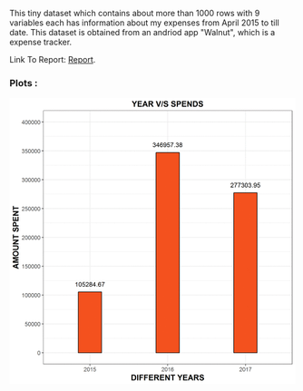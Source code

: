 This tiny dataset which contains about more than 1000 rows with 9 variables each has information about my expenses from April 2015 to till date. This dataset is obtained from an andriod app "Walnut", which is a expense tracker.   

Link To Report: [Report](http://htmlpreview.github.io/?https://github.com/chaitanya6761/My-Expenses-Data-Exploration/blob/master/MyExpensesDataExploration.html).

### Plots :
![](https://raw.githubusercontent.com/chaitanya6761/My-Expenses-Data-Exploration/master/outputs.gif)
